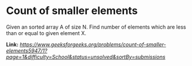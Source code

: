 # Count of smaller elements
Given an sorted array A of size N. Find number of elements which are less than or equal to given element X.  

**Link:** _https://www.geeksforgeeks.org/problems/count-of-smaller-elements5947/1?page=1&difficulty=School&status=unsolved&sortBy=submissions_
